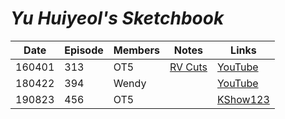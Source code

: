 # _Yu Huiyeol's Sketchbook_

| Date   | Episode | Members | Notes                            | Links                                                                          |
|--------|---------|---------|----------------------------------|--------------------------------------------------------------------------------|
| 160401 | 313     | OT5     | [RV Cuts][160401_yuhuiyeol_cuts] | [YouTube](https://youtu.be/C4uhw6VWsE8?t=2042)                                 |
| 180422 | 394     | Wendy   |                                  | [YouTube](https://youtu.be/EjxKJBMK74g?t=1407)                                 |
| 190823 | 456     | OT5     |                                  | [KShow123](http://kshow123.net/show/sketchbook-of-youheeyeul/episode-456.html) |

&#x200b;

[160401_yuhuiyeol_cuts]:https://www.reddit.com/r/red_velvet/comments/4cwuzf/160401_sketchbook/
